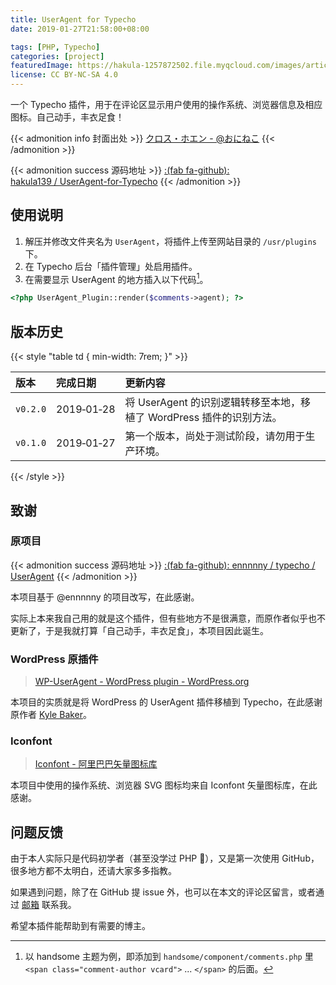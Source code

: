```yaml
---
title: UserAgent for Typecho
date: 2019-01-27T21:58:00+08:00

tags: [PHP, Typecho]
categories: [project]
featuredImage: https://hakula-1257872502.file.myqcloud.com/images/article-covers/39186698.webp
license: CC BY-NC-SA 4.0
---
```


一个 Typecho 插件，用于在评论区显示用户使用的操作系统、浏览器信息及相应图标。自己动手，丰衣足食！

<!--more-->

{{< admonition info 封面出处 >}}
[クロス・ホエン - @おにねこ](https://www.pixiv.net/artworks/39186698)
{{< /admonition >}}

{{< admonition success 源码地址 >}}
[:(fab fa-github):  hakula139 / UserAgent-for-Typecho](https://github.com/hakula139/UserAgent-for-Typecho)
{{< /admonition >}}

## 使用说明

1. 解压并修改文件夹名为 `UserAgent`，将插件上传至网站目录的 `/usr/plugins` 下。
2. 在 Typecho 后台「插件管理」处启用插件。
3. 在需要显示 UserAgent 的地方插入以下代码[^1]。

```php
<?php UserAgent_Plugin::render($comments->agent); ?>
```

## 版本历史

{{< style "table td { min-width: 7rem; }" >}}

| 版本     | 完成日期   | 更新内容                                                             |
| :------- | :--------- | :------------------------------------------------------------------- |
| `v0.2.0` | 2019‑01‑28 | 将 UserAgent 的识别逻辑转移至本地，移植了 WordPress 插件的识别方法。 |
| `v0.1.0` | 2019‑01‑27 | 第一个版本，尚处于测试阶段，请勿用于生产环境。                       |

{{< /style >}}

## 致谢

### 原项目

{{< admonition success 源码地址 >}}
[:(fab fa-github):  ennnnny / typecho / UserAgent](https://github.com/ennnnny/typecho/tree/master/UserAgent)
{{< /admonition >}}

本项目基于 @ennnnny 的项目改写，在此感谢。

实际上本来我自己用的就是这个插件，但有些地方不是很满意，而原作者似乎也不更新了，于是我就打算「自己动手，丰衣足食」，本项目因此诞生。

### WordPress 原插件

> [WP-UserAgent - WordPress plugin - WordPress.org](https://wordpress.org/plugins/wp-useragent)

本项目的实质就是将 WordPress 的 UserAgent 插件移植到 Typecho，在此感谢原作者 [Kyle Baker](https://www.kyleabaker.com)。

### Iconfont

> [Iconfont - 阿里巴巴矢量图标库](https://www.iconfont.cn)

本项目中使用的操作系统、浏览器 SVG 图标均来自 Iconfont 矢量图标库，在此感谢。

## 问题反馈

由于本人实际只是代码初学者（甚至没学过 PHP :thinking:），又是第一次使用 GitHub，很多地方都不太明白，还请大家多多指教。

如果遇到问题，除了在 GitHub 提 issue 外，也可以在本文的评论区留言，或者通过 [邮箱](mailto:i@hakula.xyz) 联系我。

希望本插件能帮助到有需要的博主。

[^1]: 以 handsome 主题为例，即添加到 `handsome/component/comments.php` 里 `<span class="comment-author vcard">` ... `</span>` 的后面。
